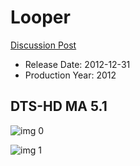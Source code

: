# Looper

[Discussion Post](https://www.avsforum.com/threads/bass-eq-for-filtered-movies.2995212/post-57747244)

* Release Date: 2012-12-31
* Production Year: 2012

## DTS-HD MA 5.1

![img 0](https://i.imgur.com/EuIXZzO.jpg)

![img 1](https://i.imgur.com/IN5LOtz.jpg)


